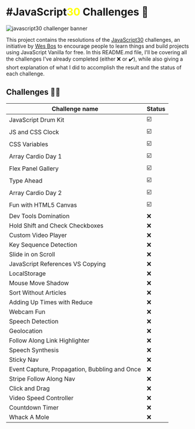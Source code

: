# #JavaScript<span style="color:yellow">30</span> Challenges 🥇

![javascript30 challenger banner](https://github.com/synkodev/javascript30-challenges/assets/69865585/fa46ab60-a4b7-4a2d-bf1c-1c1529ca611b)

This project contains the resolutions of the [JavaScript30](https://javascript30.com/) challenges, an initiative by [Wes Bos](https://twitter.com/intent/follow?original_referer=https%3A%2F%2Fjavascript30.com%2F&ref_src=twsrc%5Etfw%7Ctwcamp%5Ebuttonembed%7Ctwterm%5Efollow%7Ctwgr%5Ewesbos&region=follow_link&screen_name=wesbos) to encourage people to learn things and build projects using JavaScript Vanilla for free.
In this README.md file, I'll be covering all the challenges I've already completed (either ❌ or ✔️), while also giving a short explanation of what I did to accomplish the result and the status of each challenge. 

## Challenges 👨‍💻
| Challenge name | Status |
| --- | ---|
| JavaScript Drum Kit |  ☑️  |
| JS and CSS Clock | ☑️  |
| CSS Variables | ☑️  |
| Array Cardio Day 1 |  ☑️  |
| Flex Panel Gallery |  ☑️  |
| Type Ahead |  ☑️  |
| Array Cardio Day 2 |  ☑️  |
| Fun with HTML5 Canvas |  ☑️  |
| Dev Tools Domination |  ❌  |
| Hold Shift and Check Checkboxes |  ❌  |
| Custom Video Player |  ❌  |
| Key Sequence Detection |  ❌  |
| Slide in on Scroll |  ❌  |
| JavaScript References VS Copying |  ❌  |
| LocalStorage |  ❌  |
| Mouse Move Shadow |  ❌  |
| Sort Without Articles |  ❌  |
| Adding Up Times with Reduce |  ❌  |
| Webcam Fun |  ❌  |
| Speech Detection |  ❌  |
| Geolocation |  ❌  |
| Follow Along Link Highlighter |  ❌  |
| Speech Synthesis |  ❌  |
| Sticky Nav |  ❌  |
| Event Capture, Propagation, Bubbling and Once |  ❌  |
| Stripe Follow Along Nav |  ❌  |
| Click and Drag |  ❌  |
| Video Speed Controller |  ❌  |
| Countdown Timer |  ❌  |
| Whack A Mole |  ❌  |

